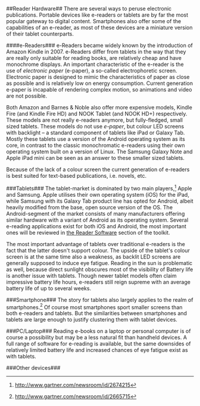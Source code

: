 ##Reader Hardware##
There are several ways to peruse electronic publications. Portable devices like e-readers or tablets are by far the most popular gateway to digital content. Smartphones also offer some of the capabilities of an e-reader, as most of these devices are a miniature version of their tablet counterparts.


####e-Readers###
e-Readers became widely known by the introduction of Amazon Kindle in 2007. e-Readers differ from tablets in the way that they are really only suitable for reading books, are relatively cheap and have monochrome displays. An important characteristic of the e-reader is the use of *electronic paper* (e-paper), a so-called electrophoretic screen. Electronic paper is designed to mimic the characteristics of paper as close as possible and is relatively low on energy consumption. Current generation e-paper is incapable of rendering complex motion, so animations and video are not possible.

Both Amazon and Barnes & Noble also offer more expensive models, Kindle Fire (and Kindle Fire HD) and NOOK Tablet (and NOOK HD+) respectively. These models are not really e-readers anymore, but fully-fledged, small sized tablets. These models do not use *e-paper*, but colour LED screens with backlight – a standard component of tablets like iPad or Galaxy Tab. Mostly these tablets use a version of the Android operating system as its core, in contrast to the classic monochromatic e-readers using their own operating system built on a version of Linux. The Samsung Galaxy Note and Apple iPad mini can be seen as an answer to these smaller sized tablets.

Because of the lack of a colour screen the current generation of e-readers is best suited for text-based publications, i.e. novels, etc. 


###Tablets###
The tablet-market is dominated by two main players,[^sales-figures-tablet] Apple and Samsung. Apple utilises their own operating system (iOS) for the iPad, while Samsung with its Galaxy Tab product line has opted for Android, albeit heavily modified from the base, open source version of the OS. The Android-segment of the market consists of many manufacturers offering similar hardware with a variant of Android as its operating system. Several e-reading applications exist for both iOS and Android, the most important ones will be reviewed in [the Reader Software](reader-software.html) section of the toolkit.

The most important advantage of tablets over traditional e-readers is the fact that the latter doesn't support colour. The upside of the tablet's colour screen is at the same time also a weakness, as backlit LED screens are generally supposed to induce eye fatigue. Reading in the sun is problematic as well, because direct sunlight obscures most of the visibility of <!-- is there something missing here? e.g ""the screen" or full stop? --> Battery life is another issue with tablets. Though newer tablet models often claim impressive battery life hours, e-readers still reign supreme with an average battery life of up to several weeks.

###Smartphone###
The story for tablets also largely applies to the realm of smartphones.[^sales-figures-phone] Of course most smartphones sport smaller screens than both e-readers and tablets. But the similarities between smartphones and tablets are large enough to justify clustering them with tablet devices. 

###PC/Laptop###
Reading e-books on a laptop or personal computer is of course a possibility but may be a less natural fit than handheld devices. A full range of software for e-reading is available, but the same downsides of relatively limited battery life and increased chances of eye fatigue exist as with tablets.

###Other devices###
<!-- What other devices? -->

[^sales-figures-tablet]: http://www.gartner.com/newsroom/id/2674215
[^sales-figures-phone]: http://www.gartner.com/newsroom/id/2665715
